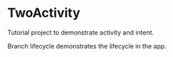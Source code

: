 # TwoActivity

Tutorial project to demonstrate activity and intent.

Branch lifecycle demonstrates the lifecycle in the app.
